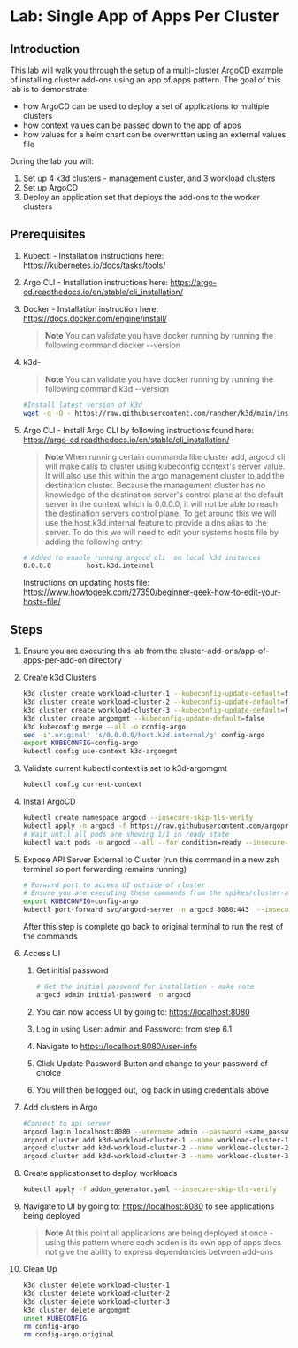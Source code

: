 # Lab: Single App of Apps Per Cluster

## Introduction

This lab will walk you through the setup of a multi-cluster ArgoCD example of installing cluster add-ons using an app of apps pattern.  The goal of this lab is to demonstrate:

- how ArgoCD can be used to deploy a set of applications to multiple clusters
- how context values can be passed down to the app of apps
- how values for a helm chart can be overwritten using an external values file

During the lab you will:

1. Set up 4 k3d clusters - management cluster, and 3 workload clusters
2. Set up ArgoCD
3. Deploy an application set that deploys the add-ons to the worker clusters

## Prerequisites

1. Kubectl - Installation instructions here: <https://kubernetes.io/docs/tasks/tools/>
2. Argo CLI - Installation instructions here: <https://argo-cd.readthedocs.io/en/stable/cli_installation/>
3. Docker - Installation instruction here: <https://docs.docker.com/engine/install/>
   > **Note**
   > You can validate you have docker running by running the following command
   > docker --version
4. k3d-
   > **Note**
   > You can validate you have docker running by running the following command
   > k3d --version

    ``` bash
    #Install latest version of k3d
    wget -q -O - https://raw.githubusercontent.com/rancher/k3d/main/install.sh | sudo bash
    ```

5. Argo CLI - Install Argo CLI by following instructions found here: <https://argo-cd.readthedocs.io/en/stable/cli_installation/>
   > **Note**
   > When running certain commanda like cluster add, argocd cli will make calls to cluster using kubeconfig context's server value.  It will also use this within the argo management cluster to add the destination cluster.  Because the management cluster has no knowledge of the destination server's control plane at the default server in the context which is 0.0.0.0, it will not be able to reach the destination servers control plane.  To get around this we will use the host.k3d.internal feature to provide a dns alias to the server.  To do this we will need to edit your systems hosts file by adding the following entry:  

   ``` bash
   # Added to enable running argocd cli  on local k3d instances
   0.0.0.0         host.k3d.internal
   ```

   Instructions on updating hosts file: <https://www.howtogeek.com/27350/beginner-geek-how-to-edit-your-hosts-file/>

## Steps

1. Ensure you are executing this lab from the cluster-add-ons/app-of-apps-per-add-on directory

2. Create k3d Clusters

    ``` bash
    k3d cluster create workload-cluster-1 --kubeconfig-update-default=false
    k3d cluster create workload-cluster-2 --kubeconfig-update-default=false
    k3d cluster create workload-cluster-3 --kubeconfig-update-default=false
    k3d cluster create argomgmt --kubeconfig-update-default=false
    k3d kubeconfig merge --all -o config-argo
    sed -i'.original' 's/0.0.0.0/host.k3d.internal/g' config-argo
    export KUBECONFIG=config-argo
    kubectl config use-context k3d-argomgmt 
    ```

3. Validate current kubectl context is set to k3d-argomgmt

    ``` bash
    kubectl config current-context
    ```

4. Install ArgoCD

    ``` bash
    kubectl create namespace argocd --insecure-skip-tls-verify
    kubectl apply -n argocd -f https://raw.githubusercontent.com/argoproj/argo-cd/stable/manifests/install.yaml --insecure-skip-tls-verify
    # Wait until all pods are showing 1/1 in ready state
    kubectl wait pods -n argocd --all --for condition=ready --insecure-skip-tls-verify
    ```

5. Expose API Server External to Cluster (run this command in a new zsh terminal so port forwarding remains running)

    ``` bash
    # Forward port to access UI outside of cluster
    # Ensure you are executing these commands from the spikes/cluster-add-ons/app-of-apps-per-add-on directory
    export KUBECONFIG=config-argo
    kubectl port-forward svc/argocd-server -n argocd 8080:443  --insecure-skip-tls-verify
    ```

    After this step is complete go back to original terminal to run the rest of the commands

6. Access UI

    1. Get initial password

        ``` bash
        # Get the initial password for installation - make note
        argocd admin initial-password -n argocd
        ````

    2. You can now access UI by going to: <https://localhost:8080>
    3. Log in using User: admin and Password: from step 6.1
    4. Navigate to <https://localhost:8080/user-info>
    5. Click Update Password Button and change to your password of choice
    6. You will then be logged out, log back in using credentials above

7. Add clusters in Argo

    ``` bash
    #Connect to api server 
    argocd login localhost:8080 --username admin --password <same_password_used_in_ui>
    argocd cluster add k3d-workload-cluster-1 --name workload-cluster-1 --insecure
    argocd cluster add k3d-workload-cluster-2 --name workload-cluster-2 --insecure
    argocd cluster add k3d-workload-cluster-3 --name workload-cluster-3 --insecure
    ```

8. Create applicationset to deploy workloads

    ``` bash
    kubectl apply -f addon_generator.yaml --insecure-skip-tls-verify
    ```

9. Navigate to UI by going to: <https://localhost:8080> to see applications being deployed

   > **Note**
   > At this point all applications are being deployed at once - using this pattern where each addon is its own app of apps does not give the ability to express dependencies between add-ons

10. Clean Up

    ``` bash
    k3d cluster delete workload-cluster-1
    k3d cluster delete workload-cluster-2
    k3d cluster delete workload-cluster-3
    k3d cluster delete argomgmt
    unset KUBECONFIG
    rm config-argo
    rm config-argo.original
    ```
